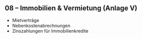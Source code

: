 ## 08 – Immobilien & Vermietung (Anlage V)
- Mietverträge  
- Nebenkostenabrechnungen  
- Zinszahlungen für Immobilienkredite